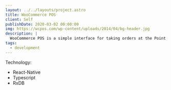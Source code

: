 ```yaml
---
layout: ../../layouts/project.astro
title: WooCommerce POS
client: Self
publishDate: 2020-03-02 00:00:00
img: https://wcpos.com/wp-content/uploads/2014/04/bg-header.jpg
description: |
  WooCommerce POS is a simple interface for taking orders at the Point of Sale using your WooCommerce store.
tags:
  - development
---
```


Technology:
  - React-Native
  - Typescript
  - RxDB
